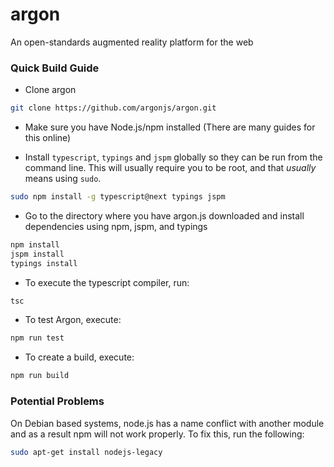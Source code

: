 # argon

An open-standards augmented reality platform for the web


### Quick Build Guide

* Clone argon

```sh
git clone https://github.com/argonjs/argon.git
```

* Make sure you have Node.js/npm installed (There are many guides for this online)

* Install `typescript`, `typings` and `jspm` globally so they can be run from the command line.
This will usually require you to be root, and that *usually* means using `sudo`.

```sh
sudo npm install -g typescript@next typings jspm
```

* Go to the directory where you have argon.js downloaded and install dependencies using npm, jspm, and typings

```sh
npm install
jspm install
typings install
```

* To execute the typescript compiler, run: 
 
```sh
tsc
```

* To test Argon, execute: 
 
```sh
npm run test
```

* To create a build, execute:  

```sh
npm run build
```

### Potential Problems

On Debian based systems, node.js has a name conflict with another module and as a result npm will not work properly. To fix this, run the following:

```sh
sudo apt-get install nodejs-legacy
```
